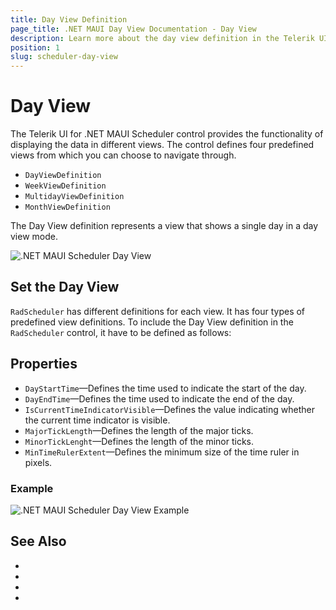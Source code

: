 ```yaml
---
title: Day View Definition
page_title: .NET MAUI Day View Documentation - Day View 
description: Learn more about the day view definition in the Telerik UI for .NET MAUI Scheduler control.
position: 1
slug: scheduler-day-view
---
```


# Day View 

The Telerik UI for .NET MAUI Scheduler control provides the functionality of displaying the data in different views. The control defines four predefined views from which you can choose to navigate through. 

* `DayViewDefinition`
* `WeekViewDefinition`
* `MultidayViewDefinition`
* `MonthViewDefinition`

The Day View definition represents a view that shows a single day in a day view mode. 

![.NET MAUI Scheduler Day View](images/)

## Set the Day View 

`RadScheduler` has different definitions for each view. It has four types of predefined view definitions. To include the Day View definition in the `RadScheduler` control, it have to be defined as follows:

<snippet id=''/>


## Properties

* `DayStartTime`&mdash;Defines the time used to indicate the start of the day.
* `DayEndTime`&mdash;Defines the time used to indicate the end of the day.
* `IsCurrentTimeIndicatorVisible`&mdash;Defines the value indicating whether the current time indicator is visible.
* `MajorTickLength`&mdash;Defines the length of the major ticks.
* `MinorTickLenght`&mdash;Defines the length of the minor ticks.
* `MinTimeRulerExtent`&mdash;Defines the minimum size of the time ruler in pixels.


### Example 



![.NET MAUI Scheduler Day View Example](images/)


## See Also

- 
- 
- 
- 